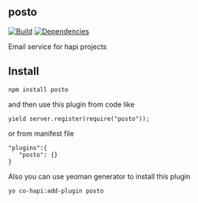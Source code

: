 ## posto
[![Build](https://travis-ci.org/bandwidthcom/posto.png)](https://travis-ci.org/bandwidthcom/posto)
[![Dependencies](https://david-dm.org/bandwidthcom/posto.png)](https://david-dm.org/bandwidthcom/posto)


Email service for hapi projects

## Install

```
npm install posto
```
and then use this plugin from code like

```
yield server.register(require("posto"));
```

or from  manifest file

```
"plugins":{
   "posto": {}
}
```

Also you can use yeoman generator to install this plugin

```
yo co-hapi:add-plugin posto
```

